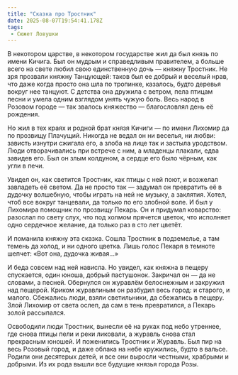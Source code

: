 ```yaml
---
title: "Сказка про Тростник"
date: 2025-08-07T19:54:41.178Z
tags:
 - Сюжет Ловушки
---
```


В некотором царстве, в некотором государстве жил да был князь по имени
Кичига. Был он мудрым и справедливым правителем, а больше всего на свете
любил свою единственную дочь — княжну Тростник. Не зря прозвали княжну
Танцующей: таков был ее добрый и веселый нрав, что даже когда просто она
шла по тропинке, казалось, будто деревья вокруг нее танцуют. С детства
она дружила с ветром, пела птицам песни и умела одним взглядом унять
чужую боль. Весь народ в Розовом городе — так звалось княжество —
благословлял день её рождения.

Но жил в тех краях и родной брат князя Кичиги — по имени Лихомир да по
прозвищу Плачущий. Никогда не ведал он ни веселья, ни любви: зависть
изнутри сжигала его, а злоба на лице так и застыла уродством. Люди
отворачивались при встрече с ним, а младенцы плакали, едва завидев его.
Был он злым колдуном, а сердце его было чёрным, как угли в печи.

Увидел он, как светится Тростник, как птицы с ней поют, и возжелал
завладеть её светом. Да не просто так — задумал он превратить её в
дудочку волшебную, чтобы играть на ней не музыку, а заклятия. Хотел,
чтоб все вокруг танцевали, да только по его злобной воле. И был у
Лихомира помощник по прозвищу Пекарь. Он и придумал коварство: разослал
по свету слух, что под холмом прячется цветок, что исполняет одно
сердечное желание, да только раз в сто лет цветёт.

И поманила княжну эта сказка. Сошла Тростник в подземелье, а там темень
да холод, и ни одного цветка. Лишь голос Пекаря в темноте шепчет: «Вот
она, дудочка живая...»

И беда совсем над ней нависла. Но увидел, как княжна в пещеру
спускается, один юноша, добрый пастушонок. Закричал он — да не словами,
а песней. Обернулся он журавлём белоснежным и закружил над пещерой.
Криком журавлиным он разбудил весь город: и старого, и малого. Сбежались
люди, взяли светильники, да сбежались в пещеру. Злой Лихомир от света
ослеп, да сам в тень превратился, а Пекарь золой рассыпался.

Освободили люди Тростник, вынесли её на руках под небо утреннее, где
снова птицы пели и реки ликовали, а журавль снова стал прекрасным
юношей. И поженились Тростник и Журавль. Был пир на весь Розовый город,
и даже облака на небе кружились, будто в вальсе. Родили они десятерых
детей, и все они выросли честными, храбрыми и добрыми. Из их рода вышли
все будущие князья города Розы.
